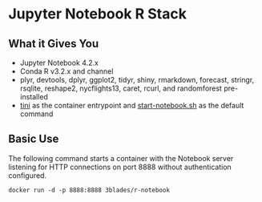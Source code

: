 # Jupyter Notebook R Stack

## What it Gives You

* Jupyter Notebook 4.2.x
* Conda R v3.2.x and channel
* plyr, devtools, dplyr, ggplot2, tidyr, shiny, rmarkdown, forecast, stringr, rsqlite, reshape2, nycflights13, caret, rcurl, and randomforest pre-installed
* [tini](https://github.com/krallin/tini) as the container entrypoint and [start-notebook.sh](../minimal-notebook/start-notebook.sh) as the default command

## Basic Use

The following command starts a container with the Notebook server listening for HTTP connections on port 8888 without authentication configured.

```
docker run -d -p 8888:8888 3blades/r-notebook
```